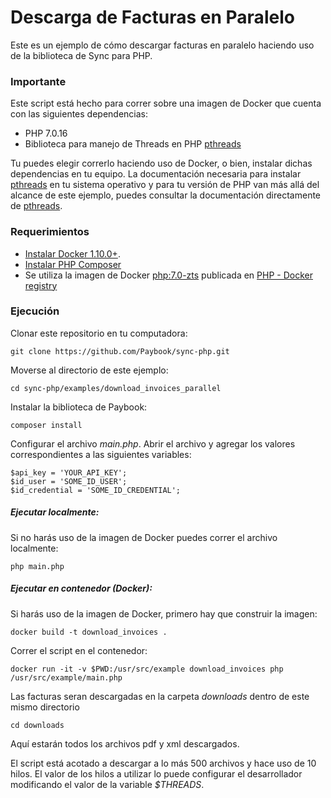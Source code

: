      
# Descarga de Facturas en Paralelo

Este es un ejemplo de cómo descargar facturas en paralelo haciendo uso de la biblioteca de Sync para PHP.

### Importante

Este script está hecho para correr sobre una imagen de Docker que cuenta con las siguientes dependencias:

- PHP 7.0.16
- Biblioteca para manejo de Threads en PHP [pthreads](http://php.net/manual/en/book.pthreads.php)

Tu puedes elegir correrlo haciendo uso de Docker, o bien, instalar dichas dependencias en tu equipo. La documentación necesaria para instalar [pthreads](http://php.net/manual/en/book.pthreads.php) en tu sistema operativo y para tu versión de PHP van más allá del alcance de este ejemplo, puedes consultar la documentación directamente de [pthreads](http://php.net/manual/en/book.pthreads.php).

### Requerimientos

- [Instalar Docker 1.10.0+](https://docs.docker.com/engine/getstarted/step_one/).
- [Instalar PHP Composer](https://getcomposer.org/doc/00-intro.md)
- Se utiliza la imagen de Docker [php:7.0-zts](https://github.com/docker-library/php/blob/0792ba42f0ea7435ceb26b42a066274e028b30e3/7.0/zts/Dockerfile) publicada en [PHP - Docker registry](https://hub.docker.com/_/php/)

### Ejecución

Clonar este repositorio en tu computadora:
	
	git clone https://github.com/Paybook/sync-php.git

Moverse al directorio de este ejemplo:

	cd sync-php/examples/download_invoices_parallel

Instalar la biblioteca de Paybook:

	composer install

Configurar el archivo *main.php*. Abrir el archivo y agregar los valores correspondientes a las siguientes variables:
	
	$api_key = 'YOUR_API_KEY';
	$id_user = 'SOME_ID_USER';
	$id_credential = 'SOME_ID_CREDENTIAL';

##### Ejecutar localmente:
	
Si no harás uso de la imagen de Docker puedes correr el archivo localmente:
	
	php main.php

##### Ejecutar en contenedor (Docker):

Si harás uso de la imagen de Docker, primero hay que construir la imagen:

	docker build -t download_invoices .

Correr el script en el contenedor:

	docker run -it -v $PWD:/usr/src/example download_invoices php /usr/src/example/main.php

Las facturas seran descargadas en la carpeta *downloads* dentro de este mismo directorio

	cd downloads

Aquí estarán todos los archivos pdf y xml descargados.

El script está acotado a descargar a lo más 500 archivos y hace uso de 10 hilos. El valor de los hilos a utilizar lo puede configurar el desarrollador modificando el valor de la variable *$THREADS*.





